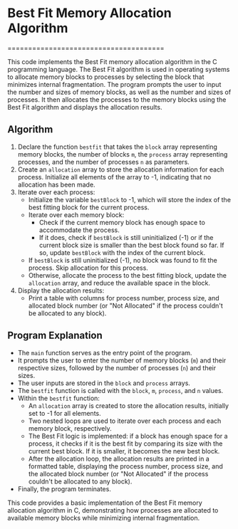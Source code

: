 # Best Fit Memory Allocation Algorithm
======================================

This code implements the Best Fit memory allocation algorithm in the C programming language. The Best Fit algorithm is used in operating systems to allocate memory blocks to processes by selecting the block that minimizes internal fragmentation. The program prompts the user to input the number and sizes of memory blocks, as well as the number and sizes of processes. It then allocates the processes to the memory blocks using the Best Fit algorithm and displays the allocation results.

## Algorithm
1. Declare the function `bestfit` that takes the `block` array representing memory blocks, the number of blocks `m`, the `process` array representing processes, and the number of processes `n` as parameters.
2. Create an `allocation` array to store the allocation information for each process. Initialize all elements of the array to -1, indicating that no allocation has been made.
3. Iterate over each process:
   - Initialize the variable `bestBlock` to -1, which will store the index of the best fitting block for the current process.
   - Iterate over each memory block:
     - Check if the current memory block has enough space to accommodate the process.
     - If it does, check if `bestBlock` is still uninitialized (-1) or if the current block size is smaller than the best block found so far. If so, update `bestBlock` with the index of the current block.
   - If `bestBlock` is still uninitialized (-1), no block was found to fit the process. Skip allocation for this process.
   - Otherwise, allocate the process to the best fitting block, update the `allocation` array, and reduce the available space in the block.
4. Display the allocation results:
   - Print a table with columns for process number, process size, and allocated block number (or "Not Allocated" if the process couldn't be allocated to any block).

## Program Explanation
- The `main` function serves as the entry point of the program.
- It prompts the user to enter the number of memory blocks (`m`) and their respective sizes, followed by the number of processes (`n`) and their sizes.
- The user inputs are stored in the `block` and `process` arrays.
- The `bestfit` function is called with the `block`, `m`, `process`, and `n` values.
- Within the `bestfit` function:
  - An `allocation` array is created to store the allocation results, initially set to -1 for all elements.
  - Two nested loops are used to iterate over each process and each memory block, respectively.
  - The Best Fit logic is implemented: if a block has enough space for a process, it checks if it is the best fit by comparing its size with the current best block. If it is smaller, it becomes the new best block.
  - After the allocation loop, the allocation results are printed in a formatted table, displaying the process number, process size, and the allocated block number (or "Not Allocated" if the process couldn't be allocated to any block).
- Finally, the program terminates.

This code provides a basic implementation of the Best Fit memory allocation algorithm in C, demonstrating how processes are allocated to available memory blocks while minimizing internal fragmentation.